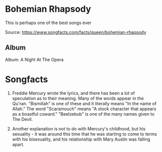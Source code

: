 # Bohemian Rhapsody

This is perhaps one of the best songs ever

Source: https://www.songfacts.com/facts/queen/bohemian-rhapsody

## Album

Album: A Night At The Opera

# Songfacts

1. Freddie Mercury wrote the lyrics, and there has been a lot of speculation as to their meaning. Many of the words appear in the Qu'ran. "Bismillah" is one of these and it literally means "In the name of Allah." The word "Scaramouch" means "A stock character that appears as a boastful coward." "Beelzebub" is one of the many names given to The Devil.

2. Another explanation is not to do with Mercury's childhood, but his sexuality - it was around this time that he was starting to come to terms with his bisexuality, and his relationship with Mary Austin was falling apart.
